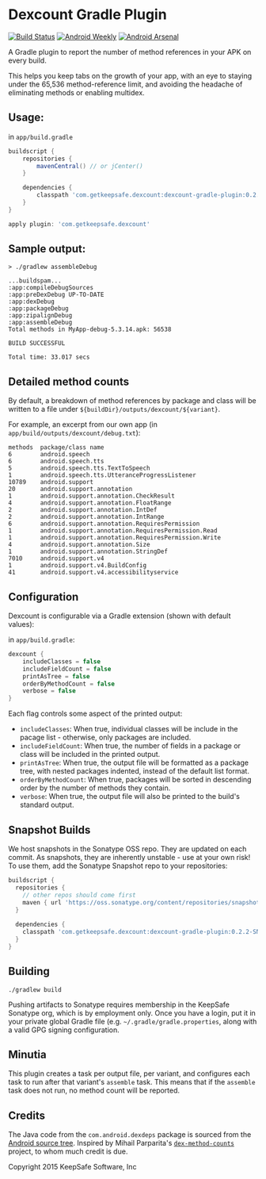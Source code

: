 # Dexcount Gradle Plugin

[![Build Status](https://travis-ci.org/KeepSafe/dexcount-gradle-plugin.svg?branch=master)](https://travis-ci.org/KeepSafe/dexcount-gradle-plugin)
[![Android Weekly](http://img.shields.io/badge/Android%20Weekly-%23174-2CB3E5.svg?style=flat)](http://androidweekly.net/issues/issue-174)
[![Android Arsenal](https://img.shields.io/badge/Android%20Arsenal-Dexcount%20Gradle%20Plugin-brightgreen.svg?style=flat)](http://android-arsenal.com/details/1/1940)

A Gradle plugin to report the number of method references in your APK on every build.

This helps you keep tabs on the growth of your app, with an eye to staying under the 65,536 method-reference limit, and avoiding the headache of eliminating methods or enabling multidex.

## Usage:

in `app/build.gradle`
```groovy
buildscript {
    repositories {
        mavenCentral() // or jCenter()
    }

    dependencies {
        classpath 'com.getkeepsafe.dexcount:dexcount-gradle-plugin:0.2.1'
    }
}

apply plugin: 'com.getkeepsafe.dexcount'
```

## Sample output:

```
> ./gradlew assembleDebug

...buildspam...
:app:compileDebugSources
:app:preDexDebug UP-TO-DATE
:app:dexDebug
:app:packageDebug
:app:zipalignDebug
:app:assembleDebug
Total methods in MyApp-debug-5.3.14.apk: 56538

BUILD SUCCESSFUL

Total time: 33.017 secs
```

## Detailed method counts

By default, a breakdown of method references by package and class will be written to a file under `${buildDir}/outputs/dexcount/${variant}`.

For example, an excerpt from our own app (in `app/build/outputs/dexcount/debug.txt`):
```
methods  package/class name
6        android.speech
6        android.speech.tts
5        android.speech.tts.TextToSpeech
1        android.speech.tts.UtteranceProgressListener
10789    android.support
20       android.support.annotation
1        android.support.annotation.CheckResult
4        android.support.annotation.FloatRange
2        android.support.annotation.IntDef
2        android.support.annotation.IntRange
6        android.support.annotation.RequiresPermission
1        android.support.annotation.RequiresPermission.Read
1        android.support.annotation.RequiresPermission.Write
4        android.support.annotation.Size
1        android.support.annotation.StringDef
7010     android.support.v4
1        android.support.v4.BuildConfig
41       android.support.v4.accessibilityservice
```

## Configuration

Dexcount is configurable via a Gradle extension (shown with default values):

in `app/build.gradle`:
```groovy
dexcount {
    includeClasses = false
    includeFieldCount = false
    printAsTree = false
    orderByMethodCount = false
    verbose = false
}
```

Each flag controls some aspect of the printed output:
- `includeClasses`: When true, individual classes will be include in the pacage list - otherwise, only packages are included.
- `includeFieldCount`: When true, the number of fields in a package or class will be included in the printed output.
- `printAsTree`: When true, the output file will be formatted as a package tree, with nested packages indented, instead of the default list format.
- `orderByMethodCount`: When true, packages will be sorted in descending order by the number of methods they contain.
- `verbose`: When true, the output file will also be printed to the build's standard output.

## Snapshot Builds

We host snapshots in the Sonatype OSS repo.  They are updated on each commit.  As snapshots, they are inherently unstable - use at your own risk!  To use them, add the Sonatype Snapshot repo to your repositories:

```groovy
buildscript {
  repositories {
    // other repos should come first
    maven { url 'https://oss.sonatype.org/content/repositories/snapshots' }
  }
  
  dependencies {
    classpath 'com.getkeepsafe.dexcount:dexcount-gradle-plugin:0.2.2-SNAPSHOT'
  }
}
```


## Building

`./gradlew build`

Pushing artifacts to Sonatype requires membership in the KeepSafe Sonatype org, which is by employment only.  Once
you have a login, put it in your private global Gradle file (e.g. `~/.gradle/gradle.properties`, along with a valid
GPG signing configuration.

## Minutia

This plugin creates a task per output file, per variant, and configures each task to run after that variant's `assemble` task.  This means that if the `assemble` task does not run, no method count will be reported.

## Credits

The Java code from the `com.android.dexdeps` package is sourced from the [Android source tree](https://android.googlesource.com/platform/dalvik.git/+/master/tools/dexdeps/).
Inspired by Mihail Parparita's [`dex-method-counts`](https://github.com/mihaip/dex-method-counts) project, to whom much credit is due.

Copyright 2015 KeepSafe Software, Inc
